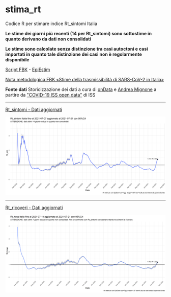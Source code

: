 # stima_rt

Codice R per stimare indice Rt_sintomi Italia

**Le stime dei giorni più recenti (14 per Rt_sintomi) sono sottostime in quanto derivano da dati non consolidati**

**Le stime sono calcolate senza distinzione tra casi autoctoni e casi importati in quanto tale distinzione dei casi non è regolarmente disponibile**

[Script FBK](https://www.epicentro.iss.it/coronavirus/open-data/calcolo_rt_italia.zip) - [EpiEstim](https://cran.r-project.org/package=EpiEstim)

[Nota metodologica FBK «Stime della trasmissibilità di SARS-CoV-2 in Italia»](https://www.epicentro.iss.it/coronavirus/open-data/rt.pdf)


**Fonte dati**
Storicizzazione dei dati a cura di [onData](https://github.com/ondata/covid19italia/tree/master/webservices/iss_epicentro_dati) e [Andrea Mignone](https://github.com/floatingpurr/covid-19_sorveglianza_integrata_italia) a partire da ["COVID-19 ISS open data"](https://www.epicentro.iss.it/coronavirus/open-data/covid_19-iss.xlsx) di ISS

- - -

[Rt_sintomi - Dati aggiornati](https://github.com/opencovid-mr/stima_rt/blob/main/output/Rt_sint/Rt_sint_Ita_updated_latest.csv)

![Last Plot Rt_sintomi](https://github.com/opencovid-mr/stima_rt/blob/main/output/Rt_sint/Rt_sint_Ita_updated_latest.png)

- - -

[Rt_ricoveri - Dati aggiornati](https://github.com/opencovid-mr/stima_rt/blob/main/output/Rt_hosp/Rt_hosp_Ita_updated_latest.csv)

![Last Plot Rt_ricoveri](https://github.com/opencovid-mr/stima_rt/blob/main/output/Rt_hosp/Rt_hosp_Ita_updated_latest.png)




